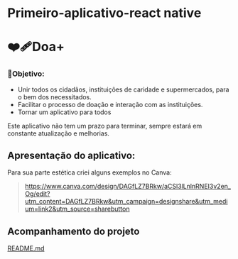 # Primeiro-aplicativo-react native

# ❤️‍🩹Doa+

### 🎯Objetivo:
- Unir todos os cidadãos, instituições de caridade e supermercados, para o bem dos necessitados.
- Facilitar o processo de doação e interação com as instituições.
- Tornar um aplicativo para todos

Este aplicativo não tem um prazo para terminar, sempre estará em constante atualização e melhorias.

## Apresentação do aplicativo:
Para sua parte estética criei alguns exemplos no Canva:

> https://www.canva.com/design/DAGfLZ7BRkw/aCSl3lLnlnRNEI3v2en_Og/edit?utm_content=DAGfLZ7BRkw&utm_campaign=designshare&utm_medium=link2&utm_source=sharebutton

## Acompanhamento do projeto
[README.md](https://github.com/user-attachments/files/18932123/README.md)
